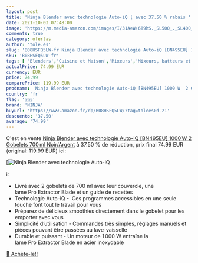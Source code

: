 ```yaml
---
layout: post
title: 'Ninja Blender avec technologie Auto-iQ [ avec 37.50 % rabais '
date: 2021-10-03 07:48:00
image: 'https://m.media-amazon.com/images/I/31AeW+6T9hS._SL500_._SL400_.jpg'
comments: true
category: ofertas
author: 'tole.es'
slug: 'B08HSFQ5LW-fr Ninja Blender avec technologie Auto-iQ [BN495EU] 1000 W 2...'
sku: 'B08HSFQ5LW-fr'
tags: [ 'Blenders','Cuisine et Maison','Mixeurs','Mixeurs, batteurs et robots multifonctions','Petit électroménager','ninja', ]
actualPrice: 74.99 EUR
currency: EUR
price: 74.99
comparePrice: 119.99 EUR
prodname: 'Ninja Blender avec technologie Auto-iQ [BN495EU] 1000 W  2 Gobelets 700 ml  Noir/Argent'
country: 'fr'
flag: '🇫🇷'
brand: 'NINJA'
buyurl: 'https://www.amazon.fr/dp/B08HSFQ5LW/?tag=tolees0d-21'
descuento: '37.50'
average: '74.99'
---
```


C'est en vente [Ninja Blender avec technologie Auto-iQ [BN495EU] 1000 W  2 Gobelets 700 ml  Noir/Argent](https://www.amazon.fr/dp/B08HSFQ5LW/?tag=tolees0d-21)  à  37.50 % de réduction, prix final  74.99 EUR (original: 119.99 EUR) ici:

[![Ninja Blender avec technologie Auto-iQ [](https://m.media-amazon.com/images/I/31AeW+6T9hS._SL500_._SL400_.jpg)](https://www.amazon.fr/dp/B08HSFQ5LW/?tag=tolees0d-21)

ℹ️:

- Livré avec 2 gobelets de 700 ml avec leur couvercle, une lame Pro Extractor Blade et un guide de recettes
- Technologie Auto-iQ -  Ces programmes accessibles en une seule touche font tout le travail pour vous
- Préparez de délicieux smoothies directement dans le gobelet pour les emporter avec vous
- Simplicité d’utilisation - Commandes très simples, réglages manuels et pièces pouvant être passées au lave-vaisselle
- Durable et puissant - Un moteur de 1 000 W entraîne la lame Pro Extractor Blade en acier inoxydable

[🛒 Achète-le!!](https://www.amazon.fr/dp/B08HSFQ5LW/?tag=tolees0d-21)

